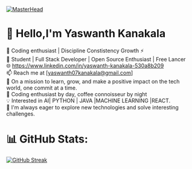 [![MasterHead](https://i.pinimg.com/originals/77/ca/a3/77caa32884d735d439ade45ba37feaf2.gif)](https://github.com/yeswanthkanakala07)
<!--- <img src="https://media3.giphy.com/media/v1.Y2lkPTc5MGI3NjExNXVzNGliMzd5cnloZXo1eWpoZHlrYXBpcnFwYmJhcGZ2a3k0NmhheCZlcD12MV9pbnRlcm5hbF9naWZfYnlfaWQmY3Q9Zw/78XCFBGOlS6keY1Bil/giphy.gif"> --->
# 👋 Hello,I'm **Yaswanth Kanakala**<br>
🌟 Coding enthusiast | Discipline Constistency Growth ⚡️<br>
🚀 Student | Full Stack Developer | Open Source Enthusiast | Free Lancer<br>
🌐 https://www.linkedin.com/in/yaswanth-kanakala-530a8b209<br>
📫 Reach me at [yaswanth07kanakala@gmail.com]<br>
🌱 On a mission to learn, grow, and make a positive impact on the tech world, one commit at a time. <br>
🌟 Coding enthusiast by day, coffee connoisseur by night <br>
💡 Interested in AI| PYTHON | JAVA |MACHINE LEARNING |REACT.<br>
🌟 I'm always eager to explore new technologies and solve interesting challenges.<br>
# 📊 GitHub Stats:
[![GitHub Streak](https://github-readme-streak-stats-two-sooty.vercel.app?user=yeswanthkanakala07)](https://git.io/streak-stats)

